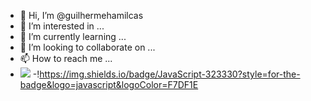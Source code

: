 - 👋 Hi, I’m @guilhermehamilcas
- 👀 I’m interested in ...
- 🌱 I’m currently learning ...
- 💞️ I’m looking to collaborate on ...
- 📫 How to reach me ...
- ![](https://img.shields.io/badge/Scratch-4D97FF?style=for-the-badge&logo=Scratch&logoColor=white)
-!https://img.shields.io/badge/JavaScript-323330?style=for-the-badge&logo=javascript&logoColor=F7DF1E

<!---
guilhermehamilcas/guilhermehamilcas is a ✨ special ✨ repository because its `README.md` (this file) appears on your GitHub profile.
You can click the Preview link to take a look at your changes.
--->


